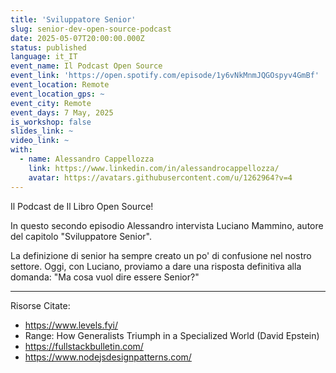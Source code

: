 ```yaml
---
title: 'Sviluppatore Senior'
slug: senior-dev-open-source-podcast
date: 2025-05-07T20:00:00.000Z
status: published
language: it_IT
event_name: Il Podcast Open Source
event_link: 'https://open.spotify.com/episode/1y6vNkMnmJQGOspyv4GmBf'
event_location: Remote
event_location_gps: ~
event_city: Remote
event_days: 7 May, 2025
is_workshop: false
slides_link: ~
video_link: ~
with:
  - name: Alessandro Cappellozza
    link: https://www.linkedin.com/in/alessandrocappellozza/
    avatar: https://avatars.githubusercontent.com/u/1262964?v=4
---
```


Il Podcast de Il Libro Open Source!

In questo secondo episodio Alessandro intervista Luciano Mammino, autore del
capitolo "Sviluppatore Senior".

La definizione di senior ha sempre creato un po' di confusione nel nostro
settore. Oggi, con Luciano, proviamo a dare una risposta definitiva alla
domanda: "Ma cosa vuol dire essere Senior?"

---

Risorse Citate:

- https://www.levels.fyi/
- Range: How Generalists Triumph in a Specialized World (David Epstein)
- https://fullstackbulletin.com/
- https://www.nodejsdesignpatterns.com/
